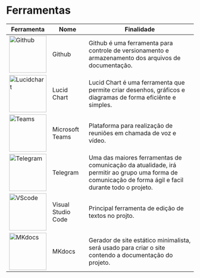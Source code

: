 # Ferramentas

 **Ferramenta** | **Nome** | **Finalidade**
 ---------------| ----------- | ----------
<img src="/assets/ferramentas/GithubLogo.png" alt="Github" width="100"/> | Github | Github é uma ferramenta para controle de versionamento e armazenamento dos arquivos de documentação.
<img src="/assets/ferramentas/lucidChartLogo.png" alt="Lucidchart" width="100"/> | Lucid Chart | Lucid Chart é uma ferramenta que permite criar desenhos, gráficos e diagramas de forma eficiênte e simples.
<img src="/assets/ferramentas/MicrosoftTeamsLogo.png" alt="Teams" width="100"/> | Microsoft Teams | Plataforma para realização de reuniões em chamada de voz e vídeo.
<img src="/assets/ferramentas/TelegramLogo.png" alt="Telegram" width="100"/> | Telegram | Uma das maiores ferramentas de comunicação da atualidade, irá permitir ao grupo uma forma de comunicação de forma ágil e facil durante todo o projeto.
<img src="/assets/ferramentas/VScodeLogo.png" alt="VScode" width="100"/> | Visual Studio Code | Principal ferramenta de edição de textos no projto.
<img src="/assets/ferramentas/MkdocsLogo.png" alt="MKdocs" width="100"/> | MKdocs | Gerador de site estático minimalista, será usado para criar o site contendo a documentação do projeto.

